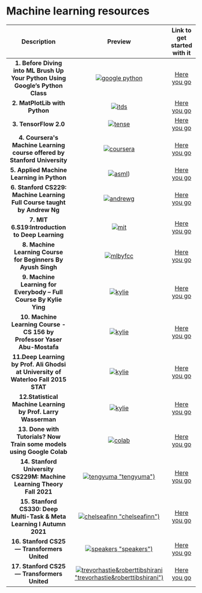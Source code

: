 # Machine learning resources

|                                    Description                                    |                                                                                Preview                                                                                |                               Link to get started with it                               |
| :-------------------------------------------------------------------------------: | :-------------------------------------------------------------------------------------------------------------------------------------------------------------------: | :-------------------------------------------------------------------------------------: |
|   **1. Before Diving into ML Brush Up Your Python Using Google’s Python Class**   |          <center> [![google python](https://i.ytimg.com/vi/wgYbksLbaqU/mqdefault.jpg "google python")](https://developers.google.com/edu/python/) </center>           |                [Here you go](https://developers.google.com/edu/python/)                 |
|                           **2. MatPlotLib with Python**                           |          <center> [![itds](https://i.ytimg.com/vi/Y5x8xvDnLXk/mqdefault.jpg "itds")](https://www.udemy.com/course/matplotlib-with-python/ "itds") </center>           |           [Here you go](https://www.udemy.com/course/matplotlib-with-python/)           |
|                               **3. TensorFlow 2.0**                               |     <center> [![tense](https://i.ytimg.com/vi/tPYj3fFJGjk/mqdefault.jpg "tense")](https://www.freecodecamp.org/news/massive-tensorflow-2-0-free-course) </center>     |   [Here you go](https://www.freecodecamp.org/news/massive-tensorflow-2-0-free-course)   |
|     **4. Coursera's Machine Learning course offered by Stanford University**      |             <center> [![coursera](https://i.ytimg.com/vi/4nsdARJGzJ0/mqdefault.jpg "coursera")](https://www.coursera.org/learn/machine-learning)</center>             |             [Here you go](https://www.coursera.org/learn/machine-learning)              |
|                     **5. Applied Machine Learning in Python**                     |             <center> [![asml](https://i.ytimg.com/vi/hkagmGAu74Y/mqdefault.jpg "asml")](https://www.coursera.org/learn/python-machine-learning))</center>             |          [Here you go](https://www.coursera.org/learn/python-machine-learning)          |
|      **6. Stanford CS229: Machine Learning Full Course taught by Andrew Ng**      | <center> [![andrewg](https://i.ytimg.com/vi/jGwO_UgTS7I/mqdefault.jpg "andrewg ")](https://www.youtube.com/playlist?list=PLoROMvodv4rMiGQp3WXShtMGgzqpfVfbU)</center> | [Here you go](https://www.youtube.com/playlist?list=PLoROMvodv4rMiGQp3WXShtMGgzqpfVfbU) |
|                  **7. MIT 6.S19:Introduction to Deep Learning**                   |     <center> [![mit](https://i.ytimg.com/vi/7sB052Pz0sQ/mqdefault.jpg "mit")](https://www.youtube.com/playlist?list=PLtBw6njQRU-rwp5__7C0oIVt26ZgjG9NI)</center>      | [Here you go](https://www.youtube.com/playlist?list=PLtBw6njQRU-rwp5__7C0oIVt26ZgjG9NI) |
|            **8. Machine Learning Course for Beginners By Ayush Singh**            |  <center> [![mlbyfcc](https://i.ytimg.com/vi/NWONeJKn6kc/mqdefault.jpg "mlbyfcc")](https://www.youtube.com/watch?v=NWONeJKn6kc&ab_channel=freeCodeCamp.org)</center>  | [Here you go](https://www.youtube.com/watch?v=NWONeJKn6kc&ab_channel=freeCodeCamp.org)  |
|         **9. Machine Learning for Everybody – Full Course By Kylie Ying**         |    <center> [![kylie](https://i.ytimg.com/vi/i_LwzRVP7bg/mqdefault.jpg "kylie")](https://www.youtube.com/watch?v=i_LwzRVP7bg&ab_channel=freeCodeCamp.org)</center>    | [Here you go](https://www.youtube.com/watch?v=i_LwzRVP7bg&ab_channel=freeCodeCamp.org)  |
|      **10. Machine Learning Course - CS 156 by Professor Yaser Abu-Mostafa**      |           <center> [![kylie](https://i.ytimg.com/vi/mbyG85GZ0PI/mqdefault.jpg "kylie")](https://www.youtube.com/playlist?list=PLD63A284B7615313A)</center>            |         [Here you go](https://www.youtube.com/playlist?list=PLD63A284B7615313A)         |
| **11.Deep Learning by Prof. Ali Ghodsi at University of Waterloo Fall 2015 STAT** |   <center> [![kylie](https://i.ytimg.com/vi/fyAZszlPphs/mqdefault.jpg "kylie")](https://www.youtube.com/playlist?list=PLehuLRPyt1Hyi78UOkMPWCGRxGcA9NVOE)</center>    | [Here you go](https://www.youtube.com/playlist?list=PLehuLRPyt1Hyi78UOkMPWCGRxGcA9NVOE) |
|           **12.Statistical Machine Learning by Prof. Larry Wasserman**            |   <center> [![kylie](https://i.ytimg.com/vi/BmqPPHyKyR4/mqdefault.jpg "kylie")](https://www.youtube.com/playlist?list=PLjbUi5mgii6BWEUZf7He6nowWvGne_Y8r)</center>    | [Here you go](https://www.youtube.com/playlist?list=PLjbUi5mgii6BWEUZf7He6nowWvGne_Y8r) |
|       **13. Done with Tutorials? Now Train some models using Google Colab**       |                      <center> [![colab](https://i.ytimg.com/vi/FXBEW5YeD_E/mqdefault.jpg "colab")](https://colab.research.google.com/)</center>                       |                    [Here you go](https://colab.research.google.com/)                    |
|            **14. Stanford University CS229M: Machine Learning Theory Fall 2021**            |  <center> [![tengyuma](https://i.ytimg.com/vi/ItmjGFaaBg/hqdefault.jpg) "tengyuma")](https://www.youtube.com/watch?v=I-tmjGFaaBg&list=PLoROMvodv4rP8nAmISxFINlGKSK4rbLKh)</center>  | [Here you go](https://www.youtube.com/watch?v=I-tmjGFaaBg&list=PLoROMvodv4rP8nAmISxFINlGKSK4rbLKh)  |
|            **15. Stanford CS330: Deep Multi-Task & Meta Learning I Autumn 2021**            |  <center> [![chelseafinn](https://i.ytimg.com/vi/dYmJd_fJLW0/hqdefault.jpg) "chelseafinn")](https://www.youtube.com/watch?v=dYmJd_fJLW0&list=PLoROMvodv4rMIJ-TvblAIkw28Wxi27B36)</center>  | [Here you go](https://www.youtube.com/watch?v=dYmJd_fJLW0&list=PLoROMvodv4rMIJ-TvblAIkw28Wxi27B36)  |
|            **16. Stanford CS25 — Transformers United**            |  <center> [![speakers](https://i.ytimg.com/vi/P127jhj-8-Y/hqdefault.jpg) "speakers")](https://www.youtube.com/watch?v=P127jhj-8-Y&list=PLoROMvodv4rNiJRchCzutFw5ItR_Z27CM)</center>  | [Here you go](https://www.youtube.com/watch?v=P127jhj-8-Y&list=PLoROMvodv4rNiJRchCzutFw5ItR_Z27CM)  |
|            **17. Stanford CS25 — Transformers United**            |  <center> [![trevorhastie&roberttibshirani](https://i.ytimg.com/vi/LvySJGj-88U/hqdefault.jpg) "trevorhastie&roberttibshirani")](https://www.youtube.com/watch?v=LvySJGj-88U&list=PLoROMvodv4rOzrYsAxzQyHb8n_RWNuS1e)</center>  | [Here you go](https://www.youtube.com/watch?v=LvySJGj-88U&list=PLoROMvodv4rOzrYsAxzQyHb8n_RWNuS1e)  |
